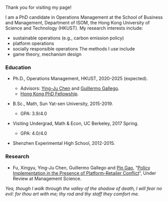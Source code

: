 Thank you for visiting my page!

I am a PhD candidate in Operations Management at the School of Business and Management, Department of ISOM, the Hong Kong University of Science and Technology (HKUST). 
My research interests include:
- sustainable operations (e.g., carbon emission policy)
- platform operations
- socially responsible operations
The methods I use include 
- game theory, mechanism design

### Education
- Ph.D., Operations Management, HKUST, 2020-2025 (expected).
  - Advisors: [Ying-Ju Chen](https://imchen.people.ust.hk/) and [Guillermo Gallego](https://ieda.ust.hk/dfaculty/ggallego/).
  - [Hong Kong PhD Fellowship](https://cerg1.ugc.edu.hk/hkpfs/index.html).
 
- B.Sc., Math, Sun Yat-sen University, 2015-2019.
  - GPA: 3.9/4.0

- Visiting Undergrad, Math & Econ, UC Berkeley, 2017 Spring.
  - GPA: 4.0/4.0

- Shenzhen Experimental High School, 2012-2015.

### Research
- Fu, Xingyu, Ying-Ju Chen, Guillermo Gallego and [Pin Gao](https://pin-gao-cuhk.github.io/), “[Policy Implementation in the Presence of Platform-Retailer Conflict](https://papers.ssrn.com/sol3/papers.cfm?abstract_id=3831733)“, Under Review at Management Science. 



_Yea, though I walk through the valley of the shadow of death, I will fear no evil: for thou art with me; thy rod and thy staff they comfort me._
